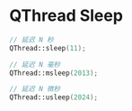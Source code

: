 QThread Sleep
=======

```c++
// 延迟 N 秒
QThread::sleep(11);

// 延迟 N 毫秒
QThread::msleep(2013);

// 延迟 N 微秒
QThread::usleep(2024);
```

